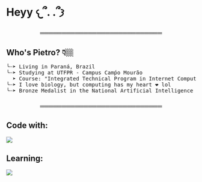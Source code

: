 <h1 align="left">Heyy 𐔌՞. .՞𐦯</h1>

<h3 align="center">════════════════════════════</h3>

<h2 align="left">Who's Pietro? 👇🏼</h2>

<pre align="left">╰┈➤ Living in Paraná, Brazil<br>╰┈➤ Studying at UTFPR - Campus Camṕo Mourão<br>  ➤ Course: "Integrated Technical Program in Internet Computing"<br>╰┈➤ I love biology, but computing has my heart ❤️ lol<br>╰┈➤ Bronze Medalist in the National Artificial Intelligence Olympiad (ONIA), Brazil</pre>

<h3 align="center">════════════════════════════</h3>
<h2 align="left">Code with:</h2>
<p align="left">
<a href="https://skillicons.dev">
  <img src="https://skillicons.dev/icons?i=html,css,js,py" />
</a>
</p>
<h2 align="left">Learning:</h2>
<p align="left">
<a href="https://skillicons.dev">
  <img src="https://skillicons.dev/icons?i=java" />
</a>
</p>
